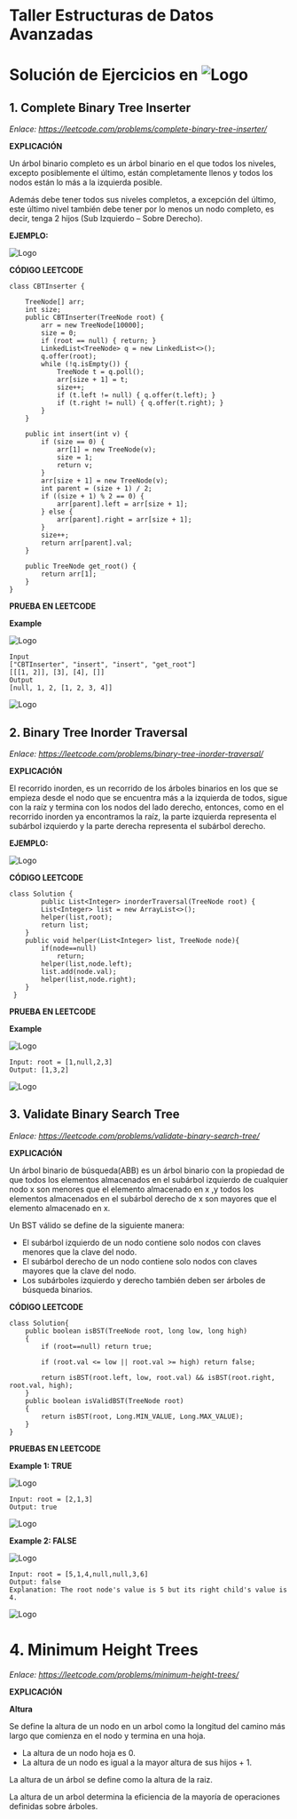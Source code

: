 # Taller Estructuras de Datos Avanzadas
# Solución de Ejercicios en ![Logo](https://upload.wikimedia.org/wikipedia/commons/0/0a/LeetCode_Logo_black_with_text.svg)
## 1. Complete Binary Tree Inserter 
*Enlace: https://leetcode.com/problems/complete-binary-tree-inserter/*

**EXPLICACIÓN**

Un árbol binario completo es un árbol binario en el que todos los niveles, excepto posiblemente el último, están completamente llenos y todos los nodos están lo más a la izquierda posible.

Además debe tener todos sus niveles completos, a excepción del último, este último nivel también debe tener por lo menos un nodo completo, es decir, tenga 2 hijos (Sub Izquierdo – Sobre Derecho).

**EJEMPLO:**

![Logo](https://www.techiedelight.com/wp-content/uploads/Complete-Binary-Tree.png)

**CÓDIGO LEETCODE**

```
class CBTInserter {

    TreeNode[] arr;
    int size;
    public CBTInserter(TreeNode root) {
        arr = new TreeNode[10000];
        size = 0;
        if (root == null) { return; }
        LinkedList<TreeNode> q = new LinkedList<>();
        q.offer(root);
        while (!q.isEmpty()) {
            TreeNode t = q.poll();
            arr[size + 1] = t;
            size++;
            if (t.left != null) { q.offer(t.left); }
            if (t.right != null) { q.offer(t.right); }
        }
    }
    
    public int insert(int v) {
        if (size == 0) {
            arr[1] = new TreeNode(v);
            size = 1;
            return v;
        }
        arr[size + 1] = new TreeNode(v);
        int parent = (size + 1) / 2;
        if ((size + 1) % 2 == 0) {
            arr[parent].left = arr[size + 1];
        } else {
            arr[parent].right = arr[size + 1];
        }
        size++;
        return arr[parent].val;
    }
    
    public TreeNode get_root() {
        return arr[1];
    }
}
```
**PRUEBA EN LEETCODE**

**Example**

![Logo](https://assets.leetcode.com/uploads/2021/08/03/lc-treeinsert.jpg)

```
Input
["CBTInserter", "insert", "insert", "get_root"]
[[[1, 2]], [3], [4], []]
Output
[null, 1, 2, [1, 2, 3, 4]]
```

![Logo](https://i.ibb.co/k1wJm3s/Ejercicio1.png)

## 2.  Binary Tree Inorder Traversal
*Enlace: https://leetcode.com/problems/binary-tree-inorder-traversal/*

**EXPLICACIÓN**

El recorrido inorden, es un recorrido de los árboles binarios en los que se empieza desde el nodo que se encuentra más a la izquierda de todos, sigue con la raíz y termina con los nodos del lado derecho, entonces, como en el recorrido inorden ya encontramos la raíz, la parte izquierda representa el subárbol izquierdo y la parte derecha representa el subárbol derecho.

**EJEMPLO:**

![Logo](https://i.ibb.co/f4ZJmvy/Ejercicio2.png)

**CÓDIGO LEETCODE**

```
class Solution {
        public List<Integer> inorderTraversal(TreeNode root) {
        List<Integer> list = new ArrayList<>();
        helper(list,root);
        return list;
    }
    public void helper(List<Integer> list, TreeNode node){
        if(node==null)
            return;
        helper(list,node.left);
        list.add(node.val);
        helper(list,node.right);
    }
 }
```
**PRUEBA EN LEETCODE**

**Example**

![Logo](https://assets.leetcode.com/uploads/2020/09/15/inorder_1.jpg)

```
Input: root = [1,null,2,3]
Output: [1,3,2]
```

![Logo](https://i.ibb.co/QCcrrP4/Ejercicio3.png)

## 3.  Validate Binary Search Tree
*Enlace: https://leetcode.com/problems/validate-binary-search-tree/*

**EXPLICACIÓN**

Un árbol binario de búsqueda(ABB) es un árbol binario con la propiedad de que todos los elementos almacenados en el subárbol izquierdo de cualquier nodo x son menores que el elemento almacenado en x ,y todos los elementos almacenados en el subárbol derecho de x son mayores que el elemento almacenado en x.

Un BST válido se define de la siguiente manera:

* El subárbol izquierdo de un nodo contiene solo nodos con claves menores que la clave del nodo.
* El subárbol derecho de un nodo contiene solo nodos con claves mayores que la clave del nodo.
* Los subárboles izquierdo y derecho también deben ser árboles de búsqueda binarios.

**CÓDIGO LEETCODE**

```
class Solution{
    public boolean isBST(TreeNode root, long low, long high)
    {
        if (root==null) return true;
        
        if (root.val <= low || root.val >= high) return false;

        return isBST(root.left, low, root.val) && isBST(root.right, root.val, high);
    }
    public boolean isValidBST(TreeNode root)
    {
        return isBST(root, Long.MIN_VALUE, Long.MAX_VALUE);
    }
}
```
**PRUEBAS EN LEETCODE**

**Example 1: TRUE**

![Logo](https://assets.leetcode.com/uploads/2020/12/01/tree1.jpg)

```
Input: root = [2,1,3]
Output: true
```

![Logo](https://i.ibb.co/TRmCzQ5/Ejercicio-3.png) 

**Example 2: FALSE**

![Logo](https://assets.leetcode.com/uploads/2020/12/01/tree2.jpg)

```
Input: root = [5,1,4,null,null,3,6]
Output: false
Explanation: The root node's value is 5 but its right child's value is 4.
```

![Logo](https://i.ibb.co/gw422Sj/Ejercicio-3-FALSE.png)

# 4. Minimum Height Trees 

*Enlace: https://leetcode.com/problems/minimum-height-trees/* 

**EXPLICACIÓN**

**Altura** 

Se define la altura de un nodo en un arbol como la longitud del camino más largo que comienza en el nodo y termina en una hoja.

* La altura de un nodo hoja es 0.
* La altura de un nodo es igual a la mayor altura de sus hijos + 1.

La altura de un árbol se define como la altura de la raiz.

La altura de un arbol determina la eficiencia de la mayoría de operaciones definidas sobre árboles.
